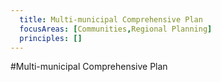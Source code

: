 ```yaml
---
  title: Multi-municipal Comprehensive Plan
  focusAreas: [Communities,Regional Planning]
  principles: []
---
```

#Multi-municipal Comprehensive Plan